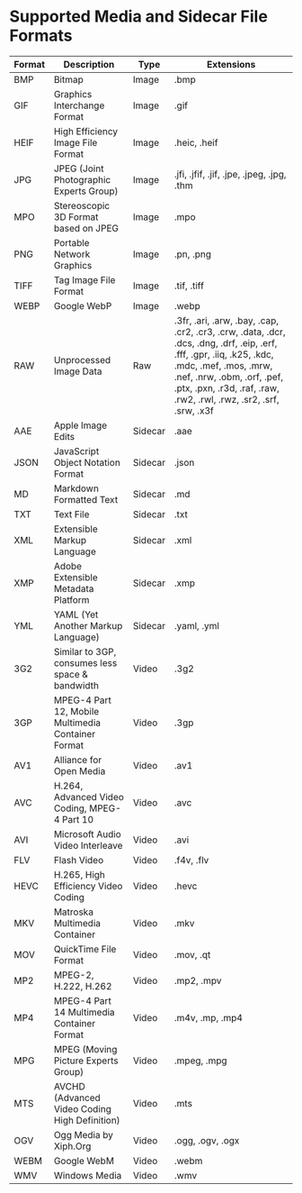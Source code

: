 # Supported Media and Sidecar File Formats

| Format | Description                                        | Type    | Extensions                                                                                                                                                                                                                                            |
|--------|----------------------------------------------------|---------|-------------------------------------------------------------------------------------------------------------------------------------------------------------------------------------------------------------------------------------------------------|
| BMP    | Bitmap                                             | Image   | .bmp                                                                                                                                                                                                                                                  |
| GIF    | Graphics Interchange Format                        | Image   | .gif                                                                                                                                                                                                                                                  |
| HEIF   | High Efficiency Image File Format                  | Image   | .heic, .heif                                                                                                                                                                                                                                          |
| JPG    | JPEG (Joint Photographic Experts Group)            | Image   | .jfi, .jfif, .jif, .jpe, .jpeg, .jpg, .thm                                                                                                                                                                                                            |
| MPO    | Stereoscopic 3D Format based on JPEG               | Image   | .mpo                                                                                                                                                                                                                                                  |
| PNG    | Portable Network Graphics                          | Image   | .pn, .png                                                                                                                                                                                                                                             |
| TIFF   | Tag Image File Format                              | Image   | .tif, .tiff                                                                                                                                                                                                                                           |
| WEBP   | Google WebP                                        | Image   | .webp                                                                                                                                                                                                                                                 |
| RAW    | Unprocessed Image Data                             | Raw     | .3fr, .ari, .arw, .bay, .cap, .cr2, .cr3, .crw, .data, .dcr, .dcs, .dng, .drf, .eip, .erf, .fff, .gpr, .iiq, .k25, .kdc, .mdc, .mef, .mos, .mrw, .nef, .nrw, .obm, .orf, .pef, .ptx, .pxn, .r3d, .raf, .raw, .rw2, .rwl, .rwz, .sr2, .srf, .srw, .x3f |
| AAE    | Apple Image Edits                                  | Sidecar | .aae                                                                                                                                                                                                                                                  |
| JSON   | JavaScript Object Notation Format                  | Sidecar | .json                                                                                                                                                                                                                                                 |
| MD     | Markdown Formatted Text                            | Sidecar | .md                                                                                                                                                                                                                                                   |
| TXT    | Text File                                          | Sidecar | .txt                                                                                                                                                                                                                                                  |
| XML    | Extensible Markup Language                         | Sidecar | .xml                                                                                                                                                                                                                                                  |
| XMP    | Adobe Extensible Metadata Platform                 | Sidecar | .xmp                                                                                                                                                                                                                                                  |
| YML    | YAML (Yet Another Markup Language)                 | Sidecar | .yaml, .yml                                                                                                                                                                                                                                           |
| 3G2    | Similar to 3GP, consumes less space & bandwidth    | Video   | .3g2                                                                                                                                                                                                                                                  |
| 3GP    | MPEG-4 Part 12, Mobile Multimedia Container Format | Video   | .3gp                                                                                                                                                                                                                                                  |
| AV1    | Alliance for Open Media                            | Video   | .av1                                                                                                                                                                                                                                                  |
| AVC    | H.264, Advanced Video Coding, MPEG-4 Part 10       | Video   | .avc                                                                                                                                                                                                                                                  |
| AVI    | Microsoft Audio Video Interleave                   | Video   | .avi                                                                                                                                                                                                                                                  |
| FLV    | Flash Video                                        | Video   | .f4v, .flv                                                                                                                                                                                                                                            |
| HEVC   | H.265, High Efficiency Video Coding                | Video   | .hevc                                                                                                                                                                                                                                                 |
| MKV    | Matroska Multimedia Container                      | Video   | .mkv                                                                                                                                                                                                                                                  |
| MOV    | QuickTime File Format                              | Video   | .mov, .qt                                                                                                                                                                                                                                             |
| MP2    | MPEG-2, H.222, H.262                               | Video   | .mp2, .mpv                                                                                                                                                                                                                                            |
| MP4    | MPEG-4 Part 14 Multimedia Container Format         | Video   | .m4v, .mp, .mp4                                                                                                                                                                                                                                       |
| MPG    | MPEG (Moving Picture Experts Group)                | Video   | .mpeg, .mpg                                                                                                                                                                                                                                           |
| MTS    | AVCHD (Advanced Video Coding High Definition)      | Video   | .mts                                                                                                                                                                                                                                                  |
| OGV    | Ogg Media by Xiph.Org                              | Video   | .ogg, .ogv, .ogx                                                                                                                                                                                                                                      |
| WEBM   | Google WebM                                        | Video   | .webm                                                                                                                                                                                                                                                 |
| WMV    | Windows Media                                      | Video   | .wmv                                                                                                                                                                                                                                                  |
